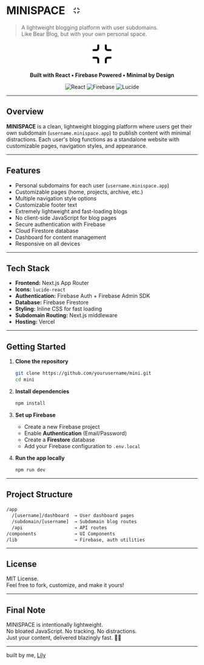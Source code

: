 # MINISPACE &nbsp; <img src="https://raw.githubusercontent.com/lucide-icons/lucide/main/icons/minimize.svg" alt="Minispace Logo" height="20" />

> A lightweight blogging platform with user subdomains.  
> Like Bear Blog, but with your own personal space.

<p align="center">
  <img src="https://raw.githubusercontent.com/lucide-icons/lucide/main/icons/minimize.svg" width="60" alt="Minispace Logo" />
</p>

<p align="center">
  <b>Built with React • Firebase Powered • Minimal by Design</b>
</p>

<p align="center">
  <img alt="React" src="https://img.shields.io/badge/React-20232A?style=for-the-badge&logo=react&logoColor=61DAFB"/>
  <img alt="Firebase" src="https://img.shields.io/badge/Firebase-ffca28?style=for-the-badge&logo=firebase&logoColor=white"/>
  <img alt="Lucide" src="https://img.shields.io/badge/Lucide_Icons-000000?style=for-the-badge&logo=lucide&logoColor=white"/>
</p>

---

## Overview
**MINISPACE** is a clean, lightweight blogging platform where users get their own subdomain (`username.minispace.app`) to publish content with minimal distractions. Each user's blog functions as a standalone website with customizable pages, navigation styles, and appearance.

---

## Features
- Personal subdomains for each user (`username.minispace.app`)
- Customizable pages (home, projects, archive, etc.)
- Multiple navigation style options
- Customizable footer text
- Extremely lightweight and fast-loading blogs
- No client-side JavaScript for blog pages
- Secure authentication with Firebase
- Cloud Firestore database
- Dashboard for content management
- Responsive on all devices

---

## Tech Stack
- **Frontend:** Next.js App Router
- **Icons:** `lucide-react`
- **Authentication:** Firebase Auth + Firebase Admin SDK
- **Database:** Firebase Firestore
- **Styling:** Inline CSS for fast loading
- **Subdomain Routing:** Next.js middleware
- **Hosting:** Vercel

---

## Getting Started

1. **Clone the repository**
   ```bash
   git clone https://github.com/yourusername/mini.git
   cd mini
   ```

2. **Install dependencies**
   ```bash
   npm install
   ```

3. **Set up Firebase**
   - Create a new Firebase project
   - Enable **Authentication** (Email/Password)
   - Create a **Firestore** database
   - Add your Firebase configuration to `.env.local`

4. **Run the app locally**
   ```bash
   npm run dev
   ```

---

## Project Structure
```
/app
  /[username]/dashboard  → User dashboard pages
  /subdomain/[username]  → Subdomain blog routes
  /api                   → API routes
/components              → UI Components
/lib                     → Firebase, auth utilities
```

---

## License
MIT License.  
Feel free to fork, customize, and make it yours!

---

## Final Note
MINISPACE is intentionally lightweight.  
No bloated JavaScript. No tracking. No distractions.  
Just your content, delivered blazingly fast. ✍🏽

---

built by me, [Lily](https://github.com/lilianada)
